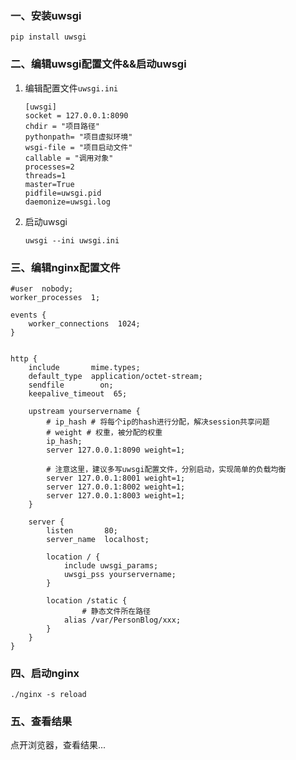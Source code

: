 ### 一、安装uwsgi

```shell
pip install uwsgi
```



### 二、编辑uwsgi配置文件&&启动uwsgi

1. 编辑配置文件`uwsgi.ini`

   ```shell
   [uwsgi]
   socket = 127.0.0.1:8090
   chdir = "项目路径"
   pythonpath= "项目虚拟环境"
   wsgi-file = "项目启动文件"
   callable = "调用对象"
   processes=2
   threads=1
   master=True
   pidfile=uwsgi.pid
   daemonize=uwsgi.log
   ```

   

2. 启动uwsgi

   ```shell
   uwsgi --ini uwsgi.ini
   ```

   

### 三、编辑nginx配置文件

```shell
#user  nobody;
worker_processes  1;

events {
    worker_connections  1024;
}


http {
    include       mime.types;
    default_type  application/octet-stream;
    sendfile        on;
    keepalive_timeout  65;

    upstream yourservername {
        # ip_hash # 将每个ip的hash进行分配，解决session共享问题
        # weight # 权重，被分配的权重
        ip_hash;
        server 127.0.0.1:8090 weight=1;
        
        # 注意这里，建议多写uwsgi配置文件，分别启动，实现简单的负载均衡
        server 127.0.0.1:8001 weight=1;
        server 127.0.0.1:8002 weight=1;
        server 127.0.0.1:8003 weight=1;
    }

    server {
        listen       80;
        server_name  localhost;

        location / {
            include uwsgi_params;
            uwsgi_pss yourservername;
        }

        location /static {
        		# 静态文件所在路径
            alias /var/PersonBlog/xxx;
        }
    }
}
```



### 四、启动nginx

```shell
./nginx -s reload
```



### 五、查看结果

点开浏览器，查看结果...